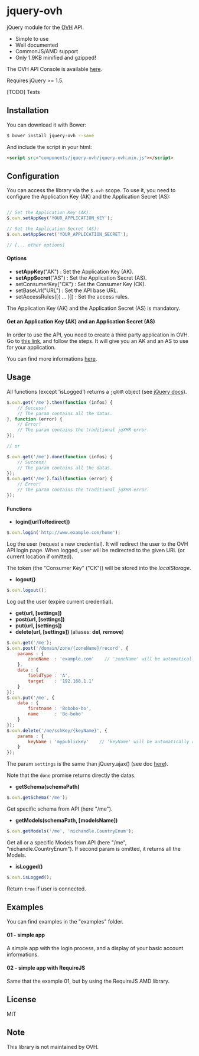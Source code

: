 jquery-ovh
==========

jQuery module for the [OVH](https://api.ovh.com) API.

  - Simple to use
  - Well documented
  - CommonJS/AMD support
  - Only 1.9KB minified and gzipped!

The OVH API Console is available [here](https://api.ovh.com/console).

Requires jQuery >= 1.5.

[TODO] Tests


Installation
------------

You can download it with Bower:
```bash
$ bower install jquery-ovh --save
```
And include the script in your html:
```html
<script src="components/jquery-ovh/jquery-ovh.min.js"></script>
```


Configuration
-------------

You can access the library via the `$.ovh` scope.
To use it, you need to configure the Application Key (AK) and the Application Secret (AS):

```javascript

// Set the Application Key (AK):
$.ovh.setAppKey('YOUR_APPLICATION_KEY');

// Set the Application Secret (AS):
$.ovh.setAppSecret('YOUR_APPLICATION_SECRET');

// [... other options]

```

#### Options

* **setAppKey**("AK") : Set the Application Key (AK).
* **setAppSecret**("AS") : Set the Application Secret (AS).
* setConsumerKey("CK") : Set the Consumer Key (CK).
* setBaseUrl("URL") : Set the API base URL.
* setAccessRules([{ ... }]) : Set the access rules.

The Application Key (AK) and the Application Secret (AS) is mandatory.

#### Get an Application Key (AK) and an Application Secret (AS)

In order to use the API, you need to create a third party application in OVH.
Go to [this link](https://eu.api.ovh.com/createApp/), and follow the steps. It will give you an AK and an AS to use for your application.

You can find more informations [here](https://api.ovh.com/g934.first_step_with_api).


Usage
-----

All functions (except 'isLogged') returns a `jqXHR` object (see [jQuery docs](https://api.jquery.com/jQuery.ajax/#jqXHR)).

```javascript
$.ovh.get('/me').then(function (infos) {
    // Success!
    // The param contains all the datas.
}, function (error) {
    // Error!
    // The param contains the traditional jqXHR error.
});

// or

$.ovh.get('/me').done(function (infos) {
    // Success!
    // The param contains all the datas.
});
$.ovh.get('/me').fail(function (error) {
    // Error!
    // The param contains the traditional jqXHR error.
});
```

#### Functions

* **login([urlToRedirect])**
```javascript
$.ovh.login('http://www.example.com/home');
```
Log the user (request a new credential).
It will redirect the user to the OVH API login page.
When logged, user will be redirected to the given URL (or current location if omitted).

The token (the "Consumer Key" ("CK")) will be stored into the _localStorage_.

* **logout()**
```javascript
$.ovh.logout();
```
Log out the user (expire current credential).

* **get(url, [settings])**
* **post(url, [settings])**
* **put(url, [settings])**
* **delete(url, [settings])** (aliases: **del**, **remove**)
```javascript
$.ovh.get('/me');
$.ovh.post('/domain/zone/{zoneName}/record', {
    params : {
        zoneName  : 'example.com'    // 'zoneName' will be automatically replaced in the url!
    },
    data : {
        fieldType : 'A',
        target    : '192.168.1.1'
    }
});
$.ovh.put('/me', {
    data : {
        firstname : 'Bobobo-bo',
        name      : 'Bo-bobo'
    }
});
$.ovh.delete('/me/sshKey/{keyName}', {
    params : {
        keyName : 'mypublickey'    // 'keyName' will be automatically replaced in the url!
    }
});
```
The param `settings` is the same than jQuery.ajax() (see doc [here](https://api.jquery.com/jQuery.ajax/#jQuery-ajax-settings)).

Note that the `done` promise returns directly the datas.

* **getSchema(schemaPath)**
```javascript
$.ovh.getSchema('/me');
```
Get specific schema from API (here "/me").

* **getModels(schemaPath, [modelsName])**
```javascript
$.ovh.getModels('/me', 'nichandle.CountryEnum');
```
Get all or a specific Models from API (here "/me", "nichandle.CountryEnum"). If second param is omitted, it returns all the Models.

* **isLogged()**
```javascript
$.ovh.isLogged();
```
Return `true` if user is connected.



Examples
--------

You can find examples in the "examples" folder.

#### 01 - simple app
A simple app with the login process, and a display of your basic account informations.

#### 02 - simple app with RequireJS
Same that the example 01, but by using the RequireJS AMD library.


License
-------

MIT


Note
----

This library is not maintained by OVH.

